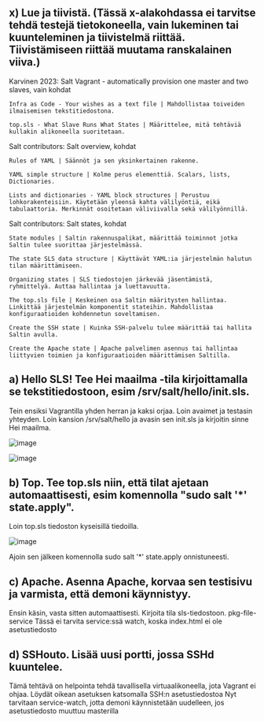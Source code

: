 ## x) Lue ja tiivistä. (Tässä x-alakohdassa ei tarvitse tehdä testejä tietokoneella, vain lukeminen tai kuunteleminen ja tiivistelmä riittää. Tiivistämiseen riittää muutama ranskalainen viiva.)

Karvinen 2023: Salt Vagrant - automatically provision one master and two slaves, vain kohdat

    Infra as Code - Your wishes as a text file | Mahdollistaa toiveiden ilmaisemisen tekstitiedostona.
  
    top.sls - What Slave Runs What States | Määrittelee, mitä tehtäviä kullakin alikoneella suoritetaan.

Salt contributors: Salt overview, kohdat

    Rules of YAML | Säännöt ja sen yksinkertainen rakenne.
  
    YAML simple structure | Kolme perus elementtiä. Scalars, lists, Dictionaries.
  
    Lists and dictionaries - YAML block structures | Perustuu lohkorakenteisiin. Käytetään yleensä kahta välilyöntiä, eikä tabulaattoria. Merkinnät osoitetaan väliviivalla sekä välilyönnillä.

Salt contributors: Salt states, kohdat

    State modules | Saltin rakennuspalikat, määrittää toiminnot jotka Saltin tulee suorittaa järjestelmässä.
  
    The state SLS data structure | Käyttävät YAML:ia järjestelmän halutun tilan määrittämiseen.
  
    Organizing states | SLS tiedostojen järkevää jäsentämistä, ryhmittelyä. Auttaa hallintaa ja luettavuutta.
  
    The top.sls file | Keskeinen osa Saltin määritysten hallintaa. Linkittää järjestelmän komponentit stateihin. Mahdollistaa konfiguraatioiden kohdennetun soveltamisen.
  
    Create the SSH state | Kuinka SSH-palvelu tulee määrittää tai hallita Saltin avulla.
    
    Create the Apache state | Apache palvelimen asennus tai hallintaa liittyvien toimien ja konfiguraatioiden määrittämisen Saltilla.

## a) Hello SLS! Tee Hei maailma -tila kirjoittamalla se tekstitiedostoon, esim /srv/salt/hello/init.sls.

Tein ensiksi Vagrantilla yhden herran ja kaksi orjaa. Loin avaimet ja testasin yhteyden. Loin kansion /srv/salt/hello ja avasin sen init.sls ja kirjoitin sinne Hei maailma.

![image](https://github.com/Ferresette/Palvelinten_hallinta/assets/148973799/88a376e1-ed1c-4046-803e-9801ff5fd279)

![image](https://github.com/Ferresette/Palvelinten_hallinta/assets/148973799/9f554ea6-116a-4c6e-b595-c02ed2b94536)


## b) Top. Tee top.sls niin, että tilat ajetaan automaattisesti, esim komennolla "sudo salt '*' state.apply".

Loin top.sls tiedoston kyseisillä tiedoilla. 

![image](https://github.com/Ferresette/Palvelinten_hallinta/assets/148973799/3949c3aa-63e1-4397-b3e7-bfd7062f4ca9)

Ajoin sen jälkeen komennolla sudo salt '*' state.apply onnistuneesti.


## c) Apache. Asenna Apache, korvaa sen testisivu ja varmista, että demoni käynnistyy.





Ensin käsin, vasta sitten automaattisesti.
Kirjoita tila sls-tiedostoon.
pkg-file-service
Tässä ei tarvita service:ssä watch, koska index.html ei ole asetustiedosto
## d) SSHouto. Lisää uusi portti, jossa SSHd kuuntelee.
Tämä tehtävä on helpointa tehdä tavallisella virtuaalikoneella, jota Vagrant ei ohjaa.
Löydät oikean asetuksen katsomalla SSH:n asetustiedostoa
Nyt tarvitaan service-watch, jotta demoni käynnistetään uudelleen, jos asetustiedosto muuttuu masterilla
